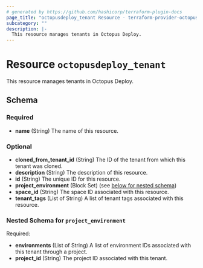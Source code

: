 ```yaml
---
# generated by https://github.com/hashicorp/terraform-plugin-docs
page_title: "octopusdeploy_tenant Resource - terraform-provider-octopusdeploy"
subcategory: ""
description: |-
  This resource manages tenants in Octopus Deploy.
---
```


# Resource `octopusdeploy_tenant`

This resource manages tenants in Octopus Deploy.



<!-- schema generated by tfplugindocs -->
## Schema

### Required

- **name** (String) The name of this resource.

### Optional

- **cloned_from_tenant_id** (String) The ID of the tenant from which this tenant was cloned.
- **description** (String) The description of this resource.
- **id** (String) The unique ID for this resource.
- **project_environment** (Block Set) (see [below for nested schema](#nestedblock--project_environment))
- **space_id** (String) The space ID associated with this resource.
- **tenant_tags** (List of String) A list of tenant tags associated with this resource.

<a id="nestedblock--project_environment"></a>
### Nested Schema for `project_environment`

Required:

- **environments** (List of String) A list of environment IDs associated with this tenant through a project.
- **project_id** (String) The project ID associated with this tenant.


